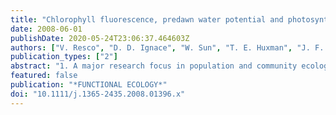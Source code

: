 ```yaml
---
title: "Chlorophyll fluorescence, predawn water potential and photosynthesis in precipitation pulse-driven ecosystems - implications for ecological studies"
date: 2008-06-01
publishDate: 2020-05-24T23:06:37.464603Z
authors: ["V. Resco", "D. D. Ignace", "W. Sun", "T. E. Huxman", "J. F. Weltzin", "D. G. Williams"]
publication_types: ["2"]
abstract: "1. A major research focus in population and community ecology is to establish a mechanistic understanding of plant interactions and demographic responses. The first step towards this mechanistic approach relies on understanding the differences in stress caused by different environmental conditions. Leaf-level photosynthetic rate (A) within and among plant populations provides important insight into population and community processes, but is difficult to acquire with sufficient replication under field conditions. Instead, chlorophyll fluorescence (F-v/F-m) and predawn water potential (Psi(pd)) are often used in arid and semi-arid ecosystems. 2. F-v/F-m reflects the photoactivation status of photosystem II (PSII), whereas Psi(pd) indicates water availability in the rhizosphere. Here we compare these indices with A in two perennial C-4 grasses (native Heteropogon contortus and invasive Eragrostis lehmanniana) and in seedlings of the C-3 shrub Prosopis velutina growing on highly contrasting sandy loam and loamy clay soils in experimental plots. Measurements were made the day prior to and up to 7 days following a 39-mm rainfall pulse after 2 months of drought. 3. A was more sensitive across a broad range of environmental conditions, whereas F-v/F-m and Psi(pd) only responded to periods of protracted drought. The use of these measures was further complicated because their values varied daily and we observed different time-lags in their response to precipitation pulses. 4. We suggest sampling schemes and a priori measurements to capture the value that is representative for the question of interest, and that match the pulsed biological activity in these ecosystems. Finally, we suggest the use of these measures in combination with measurements providing integration over longer time periods, such as delta C-13, delta O-18 and N concentration in bulk leaf tissue."
featured: false
publication: "*FUNCTIONAL ECOLOGY*"
doi: "10.1111/j.1365-2435.2008.01396.x"
---
```


